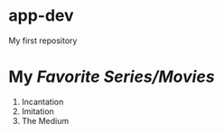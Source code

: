 # app-dev
My first repository


# My *Favorite Series/Movies*

1. Incantation
2. Imitation
3. The Medium

